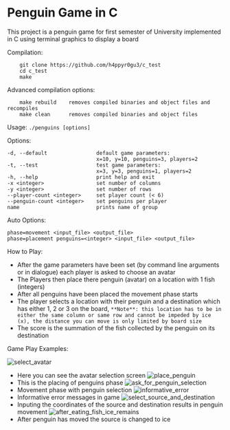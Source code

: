 # Penguin Game in C

This project is a penguin game for first semester of University implemented in C using terminal graphics to display a board 

Compilation:
```shell
	git clone https://github.com/h4ppyr0gu3/c_test
	cd c_test
	make
```
Advanced compilation options:
```
	make rebuild    removes compiled binaries and object files and recompiles
	make clean      removes compiled binaries and object files
```
Usage:
    `./penguins [options]`

Options:
```
-d, --default                default game parameters:
                             x=10, y=10, penguins=3, players=2
-t, --test                   test game parameters:
                             x=3, y=3, penguins=1, players=2
-h, --help                   print help and exit
-x <integer>                 set number of columns
-y <integer>                 set number of rows
--player-count <integer>     set player count (< 6)
--penguin-count <integer>    set penguins per player
name                         prints name of group
```
Auto Options:
```
phase=movement <input_file> <output_file>
phase=placement penguins=<integer> <input_file> <output_file>
```

How to Play:
- After the game parameters have been set (by command line arguments or in dialogue) each player is asked to choose an avatar
- The Players then place there penguin (avatar) on a location with 1 fish (integers)
- After all penguins have been placed the movement phase starts
- The player selects a location with their penguin and a destination which has either 1, 2 or 3 on the board, 
`**Note**: this location has to be in either the same column or same row and cannot be impeded by ice (x), the distance you can move is only limited by board size`
- The score is the summation of the fish collected by the penguin on its destination 

Game Play Examples:


![select_avatar](https://github.com/h4ppyr0gu3/c_test/blob/master/select_avatar.png?raw=true)
- Here you can see the avatar selection screen
![place_penguin](https://github.com/h4ppyr0gu3/c_test/blob/master/place_penguin.png?raw=true)
- This is the placing of penguins phase
![ask_for_penguin_selection](https://github.com/h4ppyr0gu3/c_test/blob/master/ask_for_penguin_selection.png?raw=true)
- Movement phase with penguin selection
![informative_error](https://github.com/h4ppyr0gu3/c_test/blob/master/informative_error.png?raw=true)
- Informative error messages in game
![select_source_and_destination](https://github.com/h4ppyr0gu3/c_test/blob/master/select_source_and_destination.png?raw=true)
- Inputing the coordinates of the source and destination results in penguin movement
![after_eating_fish_ice_remains](https://github.com/h4ppyr0gu3/c_test/blob/master/after_eating_fish_ice_remains.png?raw=true)
- After penguin has moved the source is changed to ice
